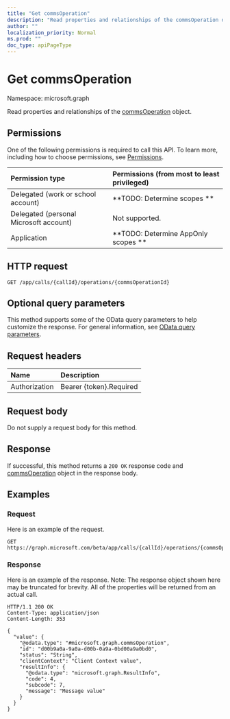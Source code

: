 ```yaml
---
title: "Get commsOperation"
description: "Read properties and relationships of the commsOperation object."
author: ""
localization_priority: Normal
ms.prod: ""
doc_type: apiPageType
---
```


# Get commsOperation

Namespace: microsoft.graph

Read properties and relationships of the [commsOperation](../resources/commsoperation.md) object.

## Permissions
One of the following permissions is required to call this API. To learn more, including how to choose permissions, see [Permissions](/concepts/permissions-reference.md).

|Permission type|Permissions (from most to least privileged)|
|:---|:---|
|Delegated (work or school account)|**TODO: Determine scopes **|
|Delegated (personal Microsoft account)|Not supported.|
|Application|**TODO: Determine AppOnly scopes **|

## HTTP request
<!-- {
  "blockType": "ignored"
}
-->
``` http
GET /app/calls/{callId}/operations/{commsOperationId}
```

## Optional query parameters
This method supports some of the OData query parameters to help customize the response. For general information, see [OData query parameters](/graph/query-parameters).

## Request headers
|Name|Description|
|:---|:---|
|Authorization|Bearer {token}.Required|

## Request body
Do not supply a request body for this method.

## Response
If successful, this method returns a `200 OK` response code and [commsOperation](../resources/commsoperation.md) object in the response body.

## Examples

### Request
Here is an example of the request.
<!-- {
  "blockType": "request",
  "name": "get_commsoperation"
}
-->
``` http
GET https://graph.microsoft.com/beta/app/calls/{callId}/operations/{commsOperationId}
```

### Response
Here is an example of the response. Note: The response object shown here may be truncated for brevity. All of the properties will be returned from an actual call.
<!-- {
  "blockType": "response",
  "truncated": true,
  "@odata.type": "microsoft.graph.commsOperation"
}
-->
``` http
HTTP/1.1 200 OK
Content-Type: application/json
Content-Length: 353

{
  "value": {
    "@odata.type": "#microsoft.graph.commsOperation",
    "id": "d00b9a0a-9a0a-d00b-0a9a-0bd00a9a0bd0",
    "status": "String",
    "clientContext": "Client Context value",
    "resultInfo": {
      "@odata.type": "microsoft.graph.ResultInfo",
      "code": 4,
      "subcode": 7,
      "message": "Message value"
    }
  }
}
```

